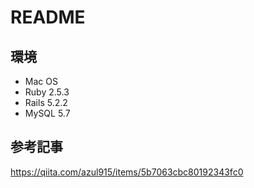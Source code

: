 # README

## 環境
- Mac OS  
- Ruby 2.5.3  
- Rails 5.2.2  
- MySQL 5.7  

## 参考記事
https://qiita.com/azul915/items/5b7063cbc80192343fc0
